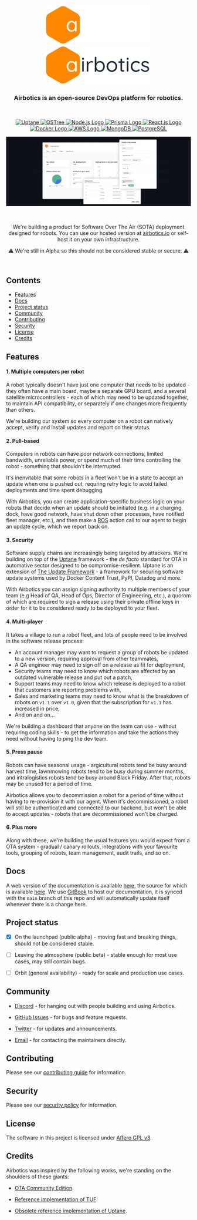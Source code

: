 <p align="center">
    <img width="300" src="./docs/imgs/logo-dark-theme.png#gh-dark-mode-only"/>
    <img width="300" src="./docs/imgs/logo-light-theme.png#gh-light-mode-only"/>
</p>

<h3 align="center">Airbotics is an open-source DevOps platform for robotics.</h3>

<br />

<p align="center">
    <a target="_blank" href="https://uptane.github.io/">
        <img src="https://img.shields.io/badge/-Uptane-001f84" alt="Uptane">
    </a>
    <a target="_blank" href="https://ostreedev.github.io/ostree/">
        <img src="https://img.shields.io/badge/-OSTree-ff8800" alt="OSTree">
    </a>
    <a target="_blank" href="https://nodejs.org">
        <img src="https://img.shields.io/badge/-Nodejs-339933?logo=node.js&logoColor=white" alt="Node.js Logo">
    </a>
    <a target="_blank" href="https://www.prisma.io/">
        <img src="https://img.shields.io/badge/-Prisma-2D3748?logo=prisma&logoColor=white" alt="Prisma Logo">
    </a>
    <a target="_blank" href="https://reactjs.org">
        <img src="https://img.shields.io/badge/-ReactJs-61DAFB?logo=react&logoColor=white" alt="React.js Logo">
    </a>
    <a target="_blank" href="https://www.docker.com/">
        <img src="https://img.shields.io/badge/-Docker-2496ED?logo=docker&logoColor=white" alt="Docker Logo">
    </a>
    <a target="_blank" href="https://aws.amazon.com/">
        <img src="https://img.shields.io/badge/-AWS-232F3E?logo=amazonaws&logoColor=white" alt="AWS Logo">
    </a>
    <a target="_blank" href="https://www.mongodb.com/">
        <img src="https://img.shields.io/badge/-MongoDB-47A248?logo=mongodb&logoColor=white" alt="MongoDB">
    </a>
    <a target="_blank" href="https://www.postgresql.org/">
        <img src="https://img.shields.io/badge/-PostgreSQL-4169E1?logo=postgresql&logoColor=white" alt="PostgreSQL">
    </a>
<br />

![Airbotics screenshot](docs/imgs/screenshot.png)

<br />

<p align="center">We're building a product for Software Over The Air (SOTA) deployment designed for robots. You can use our hosted version at <a href="https://airbotics.io" target="_blank">airbotics.io</a> or self-host it on your own infrastructure.</p>

<p align="center">⚠️ We're still in Alpha so this should not be considered stable or secure. ⚠️</p>

<br />









## Contents

- [Features](#features)
- [Docs](#docs)
- [Project status](#project-status)
- [Community](#community)
- [Contributing](#contributing)
- [Security](#security)
- [License](#license)
- [Credits](#credits)







## Features


#### 1. Multiple computers per robot

A robot typically doesn't have just one computer that needs to be updated - they often have a main board, maybe a separate GPU board, and a several satellite microcontrollers - each of which may need to be updated together, to maintain API compatibility, or separately if one changes more frequently than others.

We're building our system so every computer on a robot can natively accept, verify and install updates and report on their status.


#### 2. Pull-based

Computers in robots can have poor network connections, limited bandwidth, unreliable power, or spend much of their time controlling the robot - something that shouldn't be interrupted.

It's inenvitable that some robots in a fleet won't be in a state to accept an update when one is pushed out, requring retry logic to avoid failed deployments and time spent debugging.

With Airbotics, you can create application-specific business logic on your robots that decide when an update should be initiated (e.g. in a charging dock, have good network, have shut down other processes, have notified fleet manager, etc.), and then make a [ROS](https://www.ros.org/) action call to our agent to begin an update cycle, which we report back on.

#### 3. Security

Software supply chains are increasingly being targeted by attackers. We're building on top of the <a href="https://uptane.github.io/" target="_blank">Uptane</a> framework - the *de facto* standard for OTA in automative sector designed to be compromise-resilient. Uptane is an extension of [The Update Framework](https://theupdateframework.com/) - a framework for securing software update systems used by Docker Content Trust, PyPI, Datadog and more.

With Airbotics you can assign signing authority to multiple members of your team (e.g Head of QA, Head of Ops, Director of Engineering, etc.), a quorom of which are required to sign a release using their private offline keys in order for it to be considered ready to be deployed to your fleet. 

#### 4. Multi-player

It takes a village to run a robot fleet, and lots of people need to be involved in the software release process:
- An account manager may want to request a group of robots be updated to a new version, requiring approval from other teammates,
- A QA engineer may need to sign off on a release as fit for deployment,
- Security teams may need to know which robots are affected by an outdated vulnerable release and put out a patch,
- Support teams may need to know which release is deployed to a robot that customers are reporting problems with,
- Sales and marketing teams may need to know what is the breakdown of robots on `v1.1` over `v1.0`, given that the subscription for `v1.1` has increased in price,
- And on and on...

We're building a dashboard that anyone on the team can use - without requiring coding skills - to get the information and take the actions they need without having to ping the dev team.

#### 5. Press pause

Robots can have seasonal usage - argicultural robots tend be busy around harvest time, lawnmowing robots tend to be busy during summer months, and intralogistics robots tend be busy around Black Friday. After that, robots may be unused for a period of time.

Airbotics allows you to decommission a robot for a period of time without having to re-provision it with our agent. When it's decommissioned, a robot will still be authenticated and connected to our backend, but won't be able to accept updates - robots that are decommissioned won't be charged.

#### 6. Plus more

Along with these, we're building the usual features you would expect from a OTA system - gradual / canary rollouts, integrations with your favourite tools, grouping of robots, team management, audit trails, and so on.








## Docs

A web version of the documentation is available [here](docs.airbotics.io), the source for which is available [here](docs/README.md). We use [GitBook](https://www.gitbook.com/) to host our documentation, it is synced with the `main` branch of this repo and will automatically update itself whenever there is a change here.









## Project status

- [x] On the launchpad (public alpha) - moving fast and breaking things, should not be considered stable.

- [ ] Leaving the atmosphere (public beta) - stable enough for most use cases, may still contain bugs.

- [ ] Orbit (general availability) - ready for scale and production use cases.














## Community

- [Discord](https://discord.gg/W2TR4WXUqv) - for hanging out with people building and using Airbotics.

- [GitHub Issues](https://github.com/Airbotics/airbotics/issues) - for bugs and feature requests.

- [Twitter](https://twitter.com/Airboticsio) - for updates and announcements.

- [Email](mailto:hello@airbotics.io) - for contacting the maintainers directly.














## Contributing

Please see our [contributing guide](CONTRIBUTING.md) for information.









## Security

Please see our [security policy](SECURITY.md) for information.









## License

The software in this project is licensed under [Affero GPL v3](LICENSE).














## Credits

Airbotics was inspired by the following works, we're standing on the shoulders of these giants:

- [OTA Community Edition](https://github.com/advancedtelematic/ota-community-edition).

- [Reference implementation of TUF](https://github.com/theupdateframework/python-tuf).

- [Obsolete reference implementation of Uptane](https://github.com/uptane/obsolete-reference-implementation).
